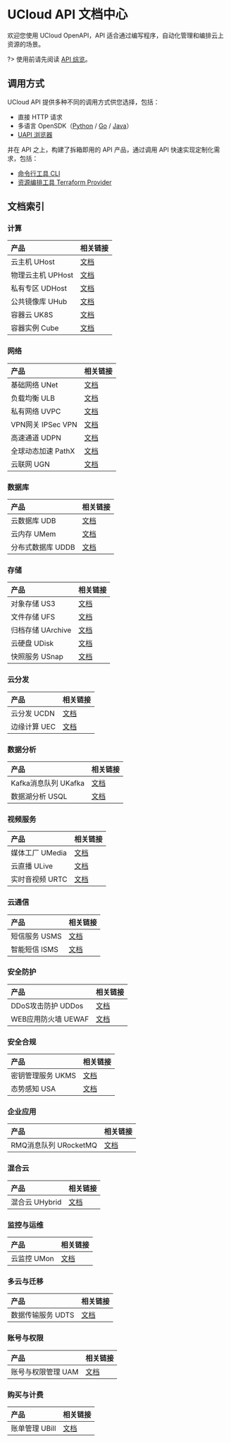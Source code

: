 # UCloud API 文档中心

欢迎您使用 UCloud OpenAPI，API 适合通过编写程序，自动化管理和编排云上资源的场景。

?> 使用前请先阅读 [API 综览](/api/summary/README)。

## 调用方式

UCloud API 提供多种不同的调用方式供您选择，包括：
- 直接 HTTP 请求
- 多语言 OpenSDK（[Python](https://github.com/ucloud/ucloud-sdk-python3) / [Go](https://github.com/ucloud/ucloud-sdk-go) / [Java](https://github.com/ucloud/ucloud-sdk-java)）
- [UAPI 浏览器](https://console.ucloud.cn/uapi)

并在 API 之上，构建了拆箱即用的 API 产品，通过调用 API 快速实现定制化需求，包括：
- [命令行工具 CLI](https://github.com/ucloud/ucloud-cli)
- [资源编排工具 Terraform Provider](https://docs.ucloud.cn/terraform/)




## 文档索引


### 计算
| 产品 | 相关链接 |
|:---|:---|
|云主机 UHost|[文档](/api/uhost-api/)|
|物理云主机 UPHost|[文档](/api/uphost-api/)|
|私有专区 UDHost|[文档](/api/udhost-api/)|
|公共镜像库 UHub|[文档](/api/uhub-api/)|
|容器云 UK8S|[文档](/api/uk8s-api/)|
|容器实例 Cube|[文档](/api/cube-api/)|

### 网络
| 产品 | 相关链接 |
|:---|:---|
|基础网络 UNet|[文档](/api/unet-api/)|
|负载均衡 ULB|[文档](/api/ulb-api/)|
|私有网络 UVPC|[文档](/api/vpc2.0-api/)|
|VPN网关 IPSec VPN|[文档](/api/ipsecvpn-api/)|
|高速通道 UDPN|[文档](/api/udpn-api/)|
|全球动态加速 PathX|[文档](/api/pathx-api/)|
|云联网 UGN|[文档](/api/ugn-api/)|

### 数据库
| 产品 | 相关链接 |
|:---|:---|
|云数据库 UDB|[文档](/api/udb-api/)|
|云内存 UMem|[文档](/api/umem-api/)|
|分布式数据库 UDDB|[文档](/api/uddb-api/)|

### 存储
| 产品 | 相关链接 |
|:---|:---|
|对象存储 US3|[文档](/api/ufile-api/)|
|文件存储 UFS|[文档](/api/ufs-api/)|
|归档存储 UArchive|[文档](/api/uarchive-api/)|
|云硬盘 UDisk|[文档](/api/udisk-api/)|
|快照服务 USnap|[文档](/api/usnap-api/)|

### 云分发
| 产品 | 相关链接 |
|:---|:---|
|云分发 UCDN|[文档](/api/ucdn-api/)|
|边缘计算 UEC|[文档](/api/uec-api/)|

### 数据分析
| 产品 | 相关链接 |
|:---|:---|
|Kafka消息队列 UKafka|[文档](/api/ukafka-api/)|
|数据湖分析 USQL|[文档](/api/usql-api/)|

### 视频服务
| 产品 | 相关链接 |
|:---|:---|
|媒体工厂 UMedia|[文档](/api/umedia-api/)|
|云直播 ULive|[文档](/api/ulive-api/)|
|实时音视频 URTC|[文档](/api/urtc-api/)|

### 云通信
| 产品 | 相关链接 |
|:---|:---|
|短信服务 USMS|[文档](/api/usms-api/)|
|智能短信 ISMS|[文档](/api/isms-api/)|

### 安全防护
| 产品 | 相关链接 |
|:---|:---|
|DDoS攻击防护 UDDos|[文档](/api/uddos-uclean-api/)|
|WEB应用防火墙 UEWAF|[文档](/api/uewaf-api/)|

### 安全合规
| 产品 | 相关链接 |
|:---|:---|
|密钥管理服务 UKMS|[文档](/api/ukms-api/)|
|态势感知 USA|[文档](/api/usa-api/)|

### 企业应用
| 产品 | 相关链接 |
|:---|:---|
|RMQ消息队列 URocketMQ|[文档](/api/urocketmq-api/)|

### 混合云
| 产品 | 相关链接 |
|:---|:---|
|混合云 UHybrid|[文档](/api/uhybridv3-api/)|

### 监控与运维
| 产品 | 相关链接 |
|:---|:---|
|云监控 UMon|[文档](/api/umon-api/)|

### 多云与迁移
| 产品 | 相关链接 |
|:---|:---|
|数据传输服务 UDTS|[文档](/api/udts-api/)|

### 账号与权限
| 产品 | 相关链接 |
|:---|:---|
|账号与权限管理 UAM|[文档](/api/uaccount-api/)|

### 购买与计费
| 产品 | 相关链接 |
|:---|:---|
|账单管理 UBill|[文档](/api/ubill-api/)|

